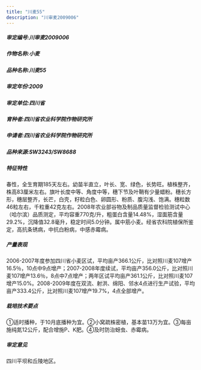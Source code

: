 ```yaml
---
title: "川麦55"
description: "川审麦2009006"
---
```

##### 审定编号:川审麦2009006

##### 作物名称:小麦

##### 品种名称:川麦55

##### 审定年份:2009

##### 审定单位:四川省

##### 育种者:四川省农业科学院作物研究所

##### 申请者:四川省农业科学院作物研究所

##### 品种来源:SW3243/SW8688

##### 特征特性
春性，全生育期185天左右。幼苗半直立，叶长、宽、绿色，长势旺。植株整齐，株高83厘米左右。旗叶长度中等、角度中等，穗下节及叶鞘有少量蜡粉。穗长方形，穗层整齐，长芒，白壳，籽粒白色、卵圆形、粉质、腹沟浅、饱满。穗粒数46粒左右，千粒重42克左右。2008年农业部谷物及制品质量监督检验测试中心（哈尔滨）品质测定，平均容重770克/升，粗蛋白含量14.48%，湿面筋含量29.2%，沉降值32.8毫升，稳定时间5.0分钟。属中筋小麦。经省农科院植保所鉴定，高抗条锈病，中抗白粉病，中感赤霉病。

##### 产量表现
2006-2007年度参加四川省小麦区试，平均亩产366.1公斤，比对照川麦107增产16.5％，10点中9点增产；2007-2008年度续试，平均亩产356.0公斤，比对照川麦107增产13.6％，8点中7点增产；两年区试平均亩产361.1公斤，比对照川麦107增产15.0%。2008-2009年度在双流、射洪、绵阳、邻水4点进行生产试验，平均亩产333.4公斤，比对照川麦107增产19.7%，4点全部增产。

##### 栽培技术要点
①适时播种，于10月底播种为宜。②小窝疏株密植，基本苗13万为宜。③每亩施纯氮12公斤，配合增施P、K肥。④及时防治蚜虫、赤霉病。

##### 审定意见
四川平坝和丘陵地区。

